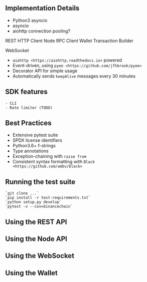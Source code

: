 Implementation Details
----------------------

- Python3 asyncio
- asyncio
- aiohttp
    connection pooling?

REST HTTP Client
Node RPC Client
Wallet
Transaction Builder

WebSocket
  - `aiohttp <https://aiohttp.readthedocs.io>` powered
  - Event-driven, using `pyee <https://github.com/jfhbrook/pyee>`
  - Decorator API for simple usage
  - Automatically sends `keepAlive` messages every 30 minutes


SDK features
------------
    - CLI
    - Rate limiter (TODO)


Best Practices
--------------
- Extensive pytest suite
- SPDX license identifiers
- Python3.6+ f-strings
- Type annotations
- Exception-chaining with `raise from`
- Consistent syntax formatting with `Black <https://github.com/ambv/black>`


Running the test suite
----------------------

    `git clone ...`
    `pip install -r test-requirements.txt`
    `python setup.py develop`
    `pytest -v --cov=binancechain`


Using the REST API
------------------

Using the Node API
------------------

Using the WebSocket
-------------------

Using the Wallet
----------------
